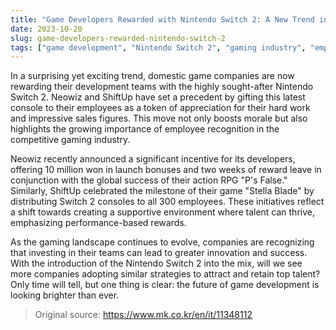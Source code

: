 ```yaml
---
title: "Game Developers Rewarded with Nintendo Switch 2: A New Trend in the Industry"
date: 2023-10-20
slug: game-developers-rewarded-nintendo-switch-2
tags: ["game development", "Nintendo Switch 2", "gaming industry", "employee rewards"]
---
```


In a surprising yet exciting trend, domestic game companies are now rewarding their development teams with the highly sought-after Nintendo Switch 2. Neowiz and ShiftUp have set a precedent by gifting this latest console to their employees as a token of appreciation for their hard work and impressive sales figures. This move not only boosts morale but also highlights the growing importance of employee recognition in the competitive gaming industry.

Neowiz recently announced a significant incentive for its developers, offering 10 million won in launch bonuses and two weeks of reward leave in conjunction with the global success of their action RPG "P's False." Similarly, ShiftUp celebrated the milestone of their game "Stella Blade" by distributing Switch 2 consoles to all 300 employees. These initiatives reflect a shift towards creating a supportive environment where talent can thrive, emphasizing performance-based rewards.

As the gaming landscape continues to evolve, companies are recognizing that investing in their teams can lead to greater innovation and success. With the introduction of the Nintendo Switch 2 into the mix, will we see more companies adopting similar strategies to attract and retain top talent? Only time will tell, but one thing is clear: the future of game development is looking brighter than ever.

> Original source: https://www.mk.co.kr/en/it/11348112